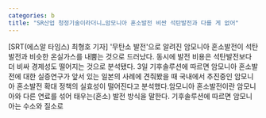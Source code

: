 ```yaml
---
categories: b
title: "SR산업 청정기술이라더니…암모니아 혼소발전 비싼 석탄발전과 다를 게 없어"
---
```

[SRT(에스알 타임스) 최형호 기자] &#39;무탄소 발전&#39;으로 알려진 암모니아 혼소발전이 석탄발전과 비슷한 온실가스를 내뿜는 것으로 드러났다. 동시에 발전 비용은 석탄발전보다 더 비싸 경제성도 떨어지는 것으로 분석됐다. 3일 기후솔루션에 따르면 암모니아 혼소발전에 대한 실증연구가 앞서 있는 일본의 사례에 견줘봤을 때 국내에서 추진중인 암모니아 혼소발전 확대 정책의 실효성이 떨어진다고 분석했다.암모니아 혼소발전이란 암모니아와 다른 연료를 섞어 태우는(혼소) 발전 방식을 말한다. 기후솔루션에 따르면 암모니아는 수소와 질소로